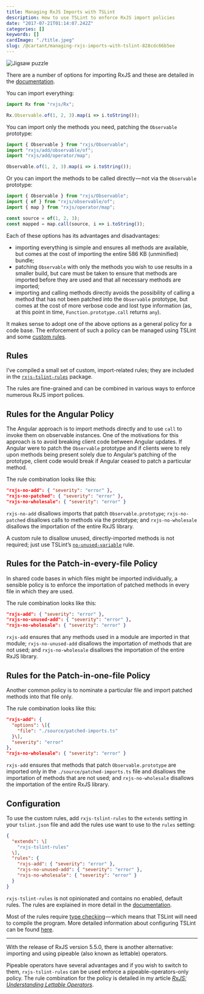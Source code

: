 ```yaml
---
title: Managing RxJS Imports with TSLint
description: How to use TSLint to enforce RxJS import policies
date: "2017-07-21T01:14:07.242Z"
categories: []
keywords: []
cardImage: "./title.jpeg"
slug: /@cartant/managing-rxjs-imports-with-tslint-828cdc66b5ee
---
```


![Jigsaw puzzle](title.jpeg)

There are a number of options for importing RxJS and these are detailed in the [documentation](http://reactivex.io/rxjs/manual/installation.html).

You can import everything:

```ts
import Rx from "rxjs/Rx";

Rx.Observable.of(1, 2, 3).map(i => i.toString());
```

You can import only the methods you need, patching the `Observable` prototype:

```ts
import { Observable } from "rxjs/Observable";
import "rxjs/add/observable/of";
import "rxjs/add/operator/map";

Observable.of(1, 2, 3).map(i => i.toString());
```

Or you can import the methods to be called directly — not via the `Observable` prototype:

```ts
import { Observable } from "rxjs/Observable";
import { of } from "rxjs/observable/of";
import { map } from "rxjs/operator/map";

const source = of(1, 2, 3);
const mapped = map.call(source, i => i.toString());
```

Each of these options has its advantages and disadvantages:

- importing everything is simple and ensures all methods are available, but comes at the cost of importing the entire 586 KB (unminified) bundle;
- patching `Observable` with only the methods you wish to use results in a smaller build, but care must be taken to ensure that methods are imported before they are used and that all necessary methods are imported;
- importing and calling methods directly avoids the possibility of calling a method that has not been patched into the `Observable` prototype, but comes at the cost of more verbose code and lost type information (as, at this point in time, `Function.prototype.call` returns `any`).

It makes sense to adopt one of the above options as a general policy for a code base. The enforcement of such a policy can be managed using TSLint and some [custom rules](https://palantir.github.io/tslint/develop/custom-rules/).

## Rules

I’ve compiled a small set of custom, import-related rules; they are included in the [`rxjs-tslint-rules`](https://github.com/cartant/rxjs-tslint-rules) package.

The rules are fine-grained and can be combined in various ways to enforce numerous RxJS import polices.

## Rules for the Angular Policy

The Angular approach is to import methods directly and to use `call` to invoke them on observable instances. One of the motivations for this approach is to avoid breaking client code between Angular updates. If Angular were to patch the `Observable` prototype and if clients were to rely upon methods being present solely due to Angular’s patching of the prototype, client code would break if Angular ceased to patch a particular method.

The rule combination looks like this:

```json
"rxjs-no-add": { "severity": "error" },
"rxjs-no-patched": { "severity": "error" },
"rxjs-no-wholesale": { "severity": "error" }
```

`rxjs-no-add` disallows imports that patch `Observable.prototype`; `rxjs-no-patched` disallows calls to methods via the prototype; and `rxjs-no-wholesale` disallows the importation of the entire RxJS library.

A custom rule to disallow unused, directly-imported methods is not required; just use TSLint’s [`no-unused-variable`](https://palantir.github.io/tslint/rules/no-unused-variable/) rule.

## Rules for the Patch-in-every-file Policy

In shared code bases in which files might be imported individually, a sensible policy is to enforce the importation of patched methods in every file in which they are used.

The rule combination looks like this:

```json
"rxjs-add": { "severity": "error" },
"rxjs-no-unused-add": { "severity": "error" },
"rxjs-no-wholesale": { "severity": "error" }
```

`rxjs-add` ensures that any methods used in a module are imported in that module; `rxjs-no-unused-add` disallows the importation of methods that are not used; and `rxjs-no-wholesale` disallows the importation of the entire RxJS library.

## Rules for the Patch-in-one-file Policy

Another common policy is to nominate a particular file and import patched methods into that file only.

The rule combination looks like this:

```json
"rxjs-add": {
  "options": \[{
    "file": "./source/patched-imports.ts"
  }\],
  "severity": "error"
},
"rxjs-no-wholesale": { "severity": "error" }
```

`rxjs-add` ensures that methods that patch `Observable.prototype` are imported only in the `./source/patched-imports.ts` file and disallows the importation of methods that are not used; and `rxjs-no-wholesale` disallows the importation of the entire RxJS library.

## Configuration

To use the custom rules, add `rxjs-tslint-rules` to the `extends` setting in your `tslint.json` file and add the rules use want to use to the `rules` setting:

```json
{
  "extends": \[
    "rxjs-tslint-rules"
  \],
  "rules": {
    "rxjs-add": { "severity": "error" },
    "rxjs-no-unused-add": { "severity": "error" },
    "rxjs-no-wholesale": { "severity": "error" }
  }
}
```

`rxjs-tslint-rules` is not opinionated and contains no enabled, default rules. The rules are explained in more detail in the [documentation](https://github.com/cartant/rxjs-tslint-rules/blob/master/README.md).

Most of the rules require [type checking](https://palantir.github.io/tslint/usage/type-checking/) — which means that TSLint will need to compile the program. More detailed information about configuring TSLint can be found [here](https://palantir.github.io/tslint/usage/configuration/).

---

With the release of RxJS version 5.5.0, there is another alternative: importing and using pipeable (also known as lettable) operators.

Pipeable operators have several advantages and if you wish to switch to them, `rxjs-tslint-rules` can be used enforce a pipeable-operators-only policy. The rule combination for the policy is detailed in my article [_RxJS: Understanding Lettable Operators_](/understanding-lettable-operators/).
